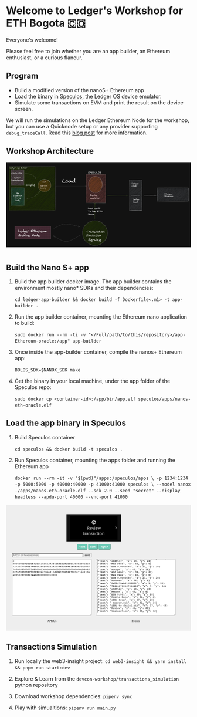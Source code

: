 # Welcome to Ledger's Workshop for ETH Bogota :colombia:

Everyone's welcome!


Please feel free to join whether you are an app builder, an Ethereum enthusiast, or a curious flaneur.

## Program

* Build a modified version of the nanoS+ Ethereum app
* Load the binary in [Speculos](https://github.com/LedgerHQ/speculos), the Ledger OS device emulator.
* Simulate some transactions on EVM and print the result on the device screen.

We will run the simulations on the Ledger Ethereum Node for the workshop, but you can use a Quicknode setup or any provider supporting `debug_traceCall`. Read this [blog post](https://blog.ledger.com/the-millennium-problem/) for more information.


## Workshop Architecture

![archi](docs/workshop-architecture.png)

#

## Build the Nano S+ app

1) Build the app builder docker image. The app builder contains the environment mostly nano* SDKs and their dependencies:

    `cd ledger-app-builder && docker build -f Dockerfile<.m1> -t app-builder .`

2) Run the app builder container, mounting the Ethereum nano application to build:

    `sudo docker run --rm -ti -v "</Full/path/to/this/repository>/app-Ethereum-oracle:/app" app-builder`

3) Once inside the app-builder container, compile the nanos+ Ethereum app:

    `BOLOS_SDK=$NANOX_SDK make`

4) Get the binary in your local machine, under the app folder of the Speculos repo:

    `sudo docker cp <container-id>:/app/bin/app.elf speculos/apps/nanos-eth-oracle.elf`


## Load the app binary in Speculos

1) Build Speculos container

    `cd speculos && docker build -t speculos .`

2) Run Speculos container, mounting the apps folder and running the Ethereum app

    `docker run --rm -it -v "$(pwd)"/apps:/speculos/apps \
-p 1234:1234 -p 5000:5000 -p 40000:40000 -p 41000:41000 speculos \
--model nanox ./apps/nanos-eth-oracle.elf --sdk 2.0 --seed "secret" --display headless --apdu-port 40000 --vnc-port 41000` 

![speculos](docs/speculos.png)

## Transactions Simulation

1) Run locally the web3-insight project: `cd web3-insight && yarn install && pnpm run start:dev`

2) Explore & Learn from the `devcon-workshop/transactions_simulation` python repository

3) Download workshop dependencies: `pipenv sync`

3) Play with simualtions: `pipenv run main.py`
